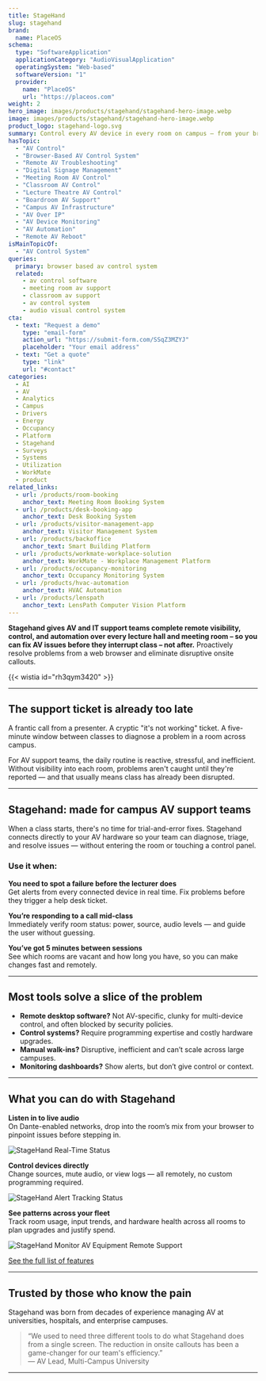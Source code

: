 ```yaml
---
title: StageHand
slug: stagehand
brand:
  name: PlaceOS
schema:
  type: "SoftwareApplication"
  applicationCategory: "AudioVisualApplication"
  operatingSystem: "Web-based"
  softwareVersion: "1"
  provider:
    name: "PlaceOS"
    url: "https://placeos.com"
weight: 2
hero_image: images/products/stagehand/stagehand-hero-image.webp
image: images/products/stagehand/stagehand-hero-image.webp
product_logo: stagehand-logo.svg
summary: Control every AV device in every room on campus — from your browser
hasTopic:
  - "AV Control"
  - "Browser-Based AV Control System"
  - "Remote AV Troubleshooting"
  - "Digital Signage Management"
  - "Meeting Room AV Control"
  - "Classroom AV Control"
  - "Lecture Theatre AV Control"
  - "Boardroom AV Support"
  - "Campus AV Infrastructure"
  - "AV Over IP"
  - "AV Device Monitoring"
  - "AV Automation"
  - "Remote AV Reboot"
isMainTopicOf:
  - "AV Control System"
queries:
  primary: browser based av control system
  related:
    - av control software
    - meeting room av support
    - classroom av support
    - av control system
    - audio visual control system
cta:
  - text: "Request a demo"
    type: "email-form"  
    action_url: "https://submit-form.com/SSqZ3MZYJ"  
    placeholder: "Your email address"
  - text: "Get a quote"
    type: "link"
    url: "#contact" 
categories:
  - AI
  - AV
  - Analytics
  - Campus
  - Drivers
  - Energy
  - Occupancy
  - Platform
  - Stagehand
  - Surveys
  - Systems
  - Utilization
  - WorkMate
  - product
related_links:
  - url: /products/room-booking
    anchor_text: Meeting Room Booking System
  - url: /products/desk-booking-app
    anchor_text: Desk Booking System
  - url: /products/visitor-management-app
    anchor_text: Visitor Management System
  - url: /products/backoffice
    anchor_text: Smart Building Platform
  - url: /products/workmate-workplace-solution
    anchor_text: WorkMate - Workplace Management Platform  
  - url: /products/occupancy-monitoring 
    anchor_text: Occupancy Monitoring System
  - url: /products/hvac-automation
    anchor_text: HVAC Automation
  - url: /products/lenspath
    anchor_text: LensPath Computer Vision Platform
---
```


**Stagehand gives AV and IT support teams complete remote visibility, control, and automation over every lecture hall and meeting room – so you can fix AV issues before they interrupt class – not after.** Proactively resolve problems from a web browser and eliminate disruptive onsite callouts.

{{< wistia id="rh3qym3420" >}}

---

## The support ticket is already too late

A frantic call from a presenter. A cryptic "it's not working" ticket. A five-minute window between classes to diagnose a problem in a room across campus. 

For AV support teams, the daily routine is reactive, stressful, and inefficient. Without visibility into each room, problems aren't caught until they're reported — and that usually means class has already been disrupted.

---

## Stagehand: made for campus AV support teams

When a class starts, there's no time for trial-and-error fixes. Stagehand connects directly to your AV hardware so your team can diagnose, triage, and resolve issues — without entering the room or touching a control panel.

### Use it when:

**You need to spot a failure before the lecturer does**  
Get alerts from every connected device in real time. Fix problems before they trigger a help desk ticket.

**You’re responding to a call mid-class**  
Immediately verify room status: power, source, audio levels — and guide the user without guessing.

**You’ve got 5 minutes between sessions**  
See which rooms are vacant and how long you have, so you can make changes fast and remotely.

---
## Most tools solve a slice of the problem

- **Remote desktop software?** Not AV-specific, clunky for multi-device control, and often blocked by security policies.  
- **Control systems?** Require programming expertise and costly hardware upgrades.  
- **Manual walk-ins?** Disruptive, inefficient and can’t scale across large campuses.  
- **Monitoring dashboards?** Show alerts, but don’t give control or context.

---
## What you can do with Stagehand

**Listen in to live audio**  
On Dante-enabled networks, drop into the room’s mix from your browser to pinpoint issues before stepping in.

![StageHand Real-Time Status](/images/products/stagehand/stagehand-monitor-rooms.avif)

**Control devices directly**  
Change sources, mute audio, or view logs — all remotely, no custom programming required.

![StageHand Alert Tracking Status](/images/products/stagehand/stagehand-alerts-track-status.avif)

**See patterns across your fleet**  
Track room usage, input trends, and hardware health across all rooms to plan upgrades and justify spend.

![StageHand Monitor AV Equipment Remote Support](/images/products/stagehand/stagehand-monitor-details.avif)

[See the full list of features](#features)

---

## Trusted by those who know the pain

Stagehand was born from decades of experience managing AV at universities, hospitals, and enterprise campuses.

> “We used to need three different tools to do what Stagehand does from a single screen. The reduction in onsite callouts has been a game-changer for our team's efficiency.”  
> — AV Lead, Multi-Campus University

---